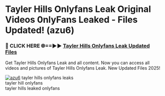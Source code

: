 # Tayler Hills Onlyfans Leak Original Videos 0nlyFans Leaked - Files Updated! (azu6)

<h3>🔴 CLICK HERE 🌐==►► <a href="https://tinyurl.com/3hn5wdd3" rel="nofollow">Tayler Hills Onlyfans Leak Updated Files</a></h3>

Get Tayler Hills Onlyfans Leak and all content. Now you can access all videos and pictures of Tayler Hills Onlyfans Leak. New Updated Files 2025!

[![azu6](https://i.imgur.com/4HnBqBT.gif)](https://tinyurl.com/3hn5wdd3)
tayler hills onlyfans leaks<br>
tayler hill onlyfans<br>
tayler hills leaked onlyfans